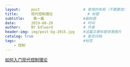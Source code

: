 ```yaml
---
layout:     post                    # 使用的布局（不需要改）
title:      现代控制理论                # 标题 
subtitle:    第一篇                  #副标题
date:       2019-08-29              # 时间
author:     BY Edlward              # 作者
header-img: img/post-bg-2015.jpg    #这篇文章标题背景图片
catalog: true                       # 是否归档
tags:                               #标签
    - 控制
---
```

[如何入门现代控制理论](https://zhuanlan.zhihu.com/p/57051153)  
